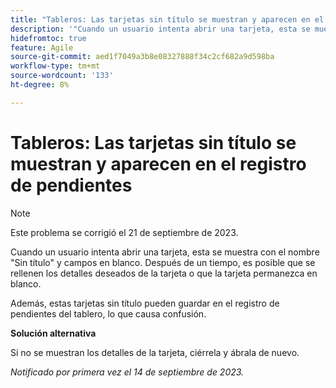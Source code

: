 ```yaml
---
title: "Tableros: Las tarjetas sin título se muestran y aparecen en el registro de pendientes"
description: '"Cuando un usuario intenta abrir una tarjeta, esta se muestra con el nombre Sin título y campos en blanco. Después de un tiempo, es posible que se rellenen los detalles deseados de la tarjeta o que la tarjeta permanezca en blanco. Además, estas tarjetas sin título pueden ahorrar en el registro de pendientes del tablero, lo que causa confusión".'
hidefromtoc: true
feature: Agile
source-git-commit: aed1f7049a3b8e08327888f34c2cf682a9d598ba
workflow-type: tm+mt
source-wordcount: '133'
ht-degree: 8%

---
```



# Tableros: Las tarjetas sin título se muestran y aparecen en el registro de pendientes

>[!NOTE]
>
>Este problema se corrigió el 21 de septiembre de 2023.

Cuando un usuario intenta abrir una tarjeta, esta se muestra con el nombre &quot;Sin título&quot; y campos en blanco. Después de un tiempo, es posible que se rellenen los detalles deseados de la tarjeta o que la tarjeta permanezca en blanco.

Además, estas tarjetas sin título pueden guardar en el registro de pendientes del tablero, lo que causa confusión.

**Solución alternativa**

Si no se muestran los detalles de la tarjeta, ciérrela y ábrala de nuevo.

_Notificado por primera vez el 14 de septiembre de 2023._
